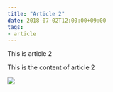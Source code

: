 ```yaml
---
title: "Article 2"
date: 2018-07-02T12:00:00+09:00
tags:
- article
---
```


This is article 2

<!--more-->

This is the content of article 2

![](/images/2/2.png)

